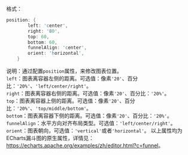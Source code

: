 
格式：

```d
position: {
        left: 'center',
        right: '80',
        top: 60,
        bottom: 60,
        funnelAlign: 'center',
        orient: 'horizontal',
    }
```

说明：通过配置`position`属性，来修改图表位置。<br/>
`left`：图表离容器左侧的距离。可选值：像素`'20'`、百分比：`'20%'`、`'left/center/right'`。<br/>
`right`：图表离容器右侧的距离。可选值：像素`'20'`、百分比：`'20%'`。<br/>
`top`：图表离容器上侧的距离。可选值：像素`'20'`、百分比：`'20%'`、`'top/middle/bottom'`。<br/>
`bottom`：图表离容器下侧的距离。可选值：像素`'20'`、百分比：`'20%'`。<br/>
`funnelAlign`：水平方向对齐布局类型。可选值：`'left/center/right'`。<br/>
`orient`：图表朝向，可选值：`'vertical'`或者`'horizontal'`。
以上属性均为ECharts漏斗图的原生属性，详情见：
<a href='https://echarts.apache.org/examples/zh/editor.html?c=funnel' target="_blank">https://echarts.apache.org/examples/zh/editor.html?c=funnel</a>。
